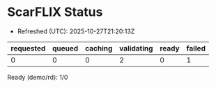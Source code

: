 ﻿# ScarFLIX Status

* Refreshed (UTC): 2025-10-27T21:20:13Z

| requested | queued | caching | validating | ready | failed |
|-----------|--------|---------|------------|-------|--------|
| 0 | 0 | 0 | 2 | 0 | 1 |

Ready (demo/rd): 1/0
